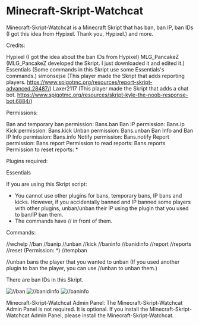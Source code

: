 # Minecraft-Skript-Watchcat


Minecraft-Skript-Watchcat is a Minecraft Skript that has ban, ban IP, ban IDs (I got this idea from Hypixel. Thank you, Hypixel.) and more.

Credits:

Hypixel (I got the idea about the ban IDs from Hypixel)
MLG_PancakeZ (MLG_PancakeZ developed the Skript. I just downloaded it and edited it.)
Essentials (Some commands in this Skript use some Essentials's commands.)
simonsejse (This player made the Skript that adds reporting players. https://www.spigotmc.org/resources/report-skript-advanced.28487/)
Laxer2117 (This player made the Skript that adds a chat bot. https://www.spigotmc.org/resources/skript-kyle-the-noob-response-bot.6884/)

Permissions:

Ban and temporary ban permission: Bans.ban
Ban IP permission: Bans.ip
Kick permission: Bans.kick
Unban permission: Bans.unban
Ban Info and Ban IP Info permission: Bans.info
Notify permission: Bans.notify
Report permission: Bans.report
Permission to read reports: Bans.reports
Permission to reset reports: *

Plugins required:

Essentials

If you are using this Skript script:

- You cannot use other plugins for bans, temporary bans, IP bans and kicks. However, if you accidentally banned and IP banned some players with other plugins, unban/unban their IP using the plugin that you used to ban/IP ban them.
- The commands have // in front of them.

Commands:

//wchelp
//ban
//banip
//unban
//kick
//baninfo
//banidinfo
//report
//reports
//reset (Permission: *)
//tempban

//unban bans the player that you wanted to unban (If you used another plugin to ban the player, you can use //unban to unban them.)

There are ban IDs in this Skript.

![//ban](https://github.com/ItzCookies/Minecraft-Skript-Watchcat/raw/master/Images/Ban.PNG)
![//banidinfo](https://raw.githubusercontent.com/ItzCookies/Minecraft-Skript-Watchcat/master/Images/BanIDInfo.PNG)
![//baninfo](https://raw.githubusercontent.com/ItzCookies/Minecraft-Skript-Watchcat/master/Images/BanInfo.PNG)

Minecraft-Skript-Watchcat Admin Panel: The Minecraft-Skript-Watchcat Admin Panel is not required. It is optional. If you install the Minecraft-Skript-Watchcat Admin Panel, please install the Minecraft-Skript-Watchcat.
